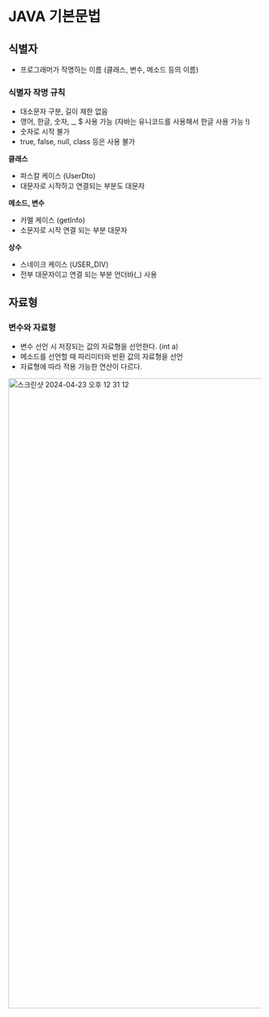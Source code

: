 # JAVA 기본문법

## 식별자
- 프로그래머가 작명하는 이름 (클래스, 변수, 메소드 등의 이름)

### 식별자 작명 규칙
- 대소문자 구분, 길이 제한 없음
- 영어, 한글, 숫자, _, $ 사용 가능 (자바는 유니코드를 사용해서 한글 사용 가능 !)
- 숫자로 시작 불가
- true, false, null, class 등은 사용 불가

**클래스**

- 파스칼 케이스 (UserDto)
- 대문자로 시작하고 연결되는 부분도 대문자

**메소드, 변수**

- 카멜 케이스 (getInfo)
- 소문자로 시작 연결 되는 부분 대문자

**상수**

- 스네이크 케이스 (USER_DIV)
- 전부 대문자이고 연결 되는 부분 언더바(_) 사용

## 자료형
### 변수와 자료형
- 변수 선언 시 저장되는 값의 자료형을 선언한다. (int a)
- 메소드를 선언할 때 파리미터와 반환 값의 자료형을 선언
- 자료형에 따라 적용 가능한 연산이 다르다.

<img width="1252" alt="스크린샷 2024-04-23 오후 12 31 12" src="https://github.com/lliimm318/university/assets/66578746/e1e58ad1-c9b6-4107-acf4-e45229d48604">



